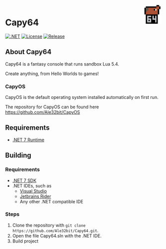 <a href="https://capy64.alexdevs.me">
    <img src="https://raw.githubusercontent.com/Ale32bit/Capy64-docs/main/docs/assets/logo.png" alt="Capy64 Logo" title="Capy64" align="right" height="60" />
</a>

# Capy64

[![.NET](https://github.com/Ale32bit/Capy64/actions/workflows/dotnet.yml/badge.svg)](https://github.com/Ale32bit/Capy64/actions/workflows/dotnet.yml)
[![License](https://img.shields.io/github/license/Ale32bit/Capy64)](https://github.com/Ale32bit/Capy64/blob/main/LICENSE)
[![Release](https://img.shields.io/github/v/release/Ale32bit/Capy64?include_prereleases)](https://github.com/Ale32bit/Capy64/releases)

## About Capy64

Capy64 is a fantasy console that runs sandbox Lua 5.4.

Create anything, from Hello Worlds to games!

### CapyOS

CapyOS is the default operating system installed automatically on first run.

The repository for CapyOS can be found here https://github.com/Ale32bit/CapyOS

## Requirements

* [.NET 7 Runtime](https://dotnet.microsoft.com/en-us/download/dotnet/7.0)

## Building

### Requirements

* [.NET 7 SDK](https://dotnet.microsoft.com/en-us/download/dotnet/7.0)
* .NET IDEs, such as
  * [Visual Studio](https://visualstudio.microsoft.com/)
  * [Jetbrains Rider](https://www.jetbrains.com/rider/)
  * Any other .NET compatible IDE

### Steps

1. Clone the repository with `git clone https://github.com/Ale32bit/Capy64.git`.
2. Open the file Capy64.sln with the .NET IDE.
3. Build project
